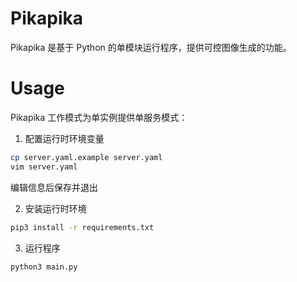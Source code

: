 # Pikapika

Pikapika 是基于 Python 的单模块运行程序，提供可控图像生成的功能。

# Usage

Pikapika 工作模式为单实例提供单服务模式：

1. 配置运行时环境变量

```bash
cp server.yaml.example server.yaml
vim server.yaml 
```

编辑信息后保存并退出

2. 安装运行时环境

```bash
pip3 install -r requirements.txt
```

3. 运行程序

```bash
python3 main.py 
```